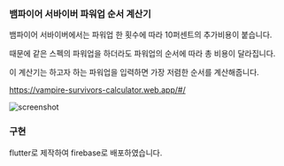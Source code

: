 ### 뱀파이어 서바이버 파워업 순서 계산기

뱀파이어 서바이버에서는 파워업 한 횟수에 따라 10퍼센트의 추가비용이 붙습니다.

때문에 같은 스펙의 파워업을 하더라도 파워업의 순서에 따라 총 비용이 달라집니다.

이 계산기는 하고자 하는 파워업을 입력하면 가장 저렴한 순서를 계산해줍니다.

https://vampire-survivors-calculator.web.app/#/

![screenshot](https://user-images.githubusercontent.com/63408412/156892143-6c8e52ef-abfe-405e-a22e-b6bd960fcc8b.png)

### 구현

flutter로 제작하여 firebase로 배포하였습니다.
